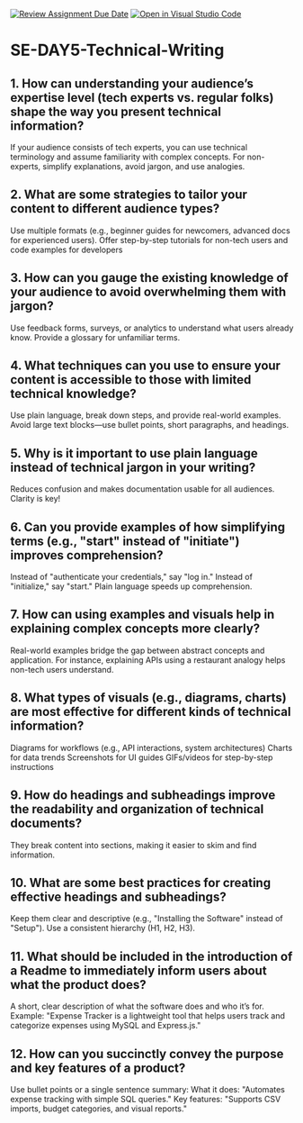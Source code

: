 [![Review Assignment Due Date](https://classroom.github.com/assets/deadline-readme-button-22041afd0340ce965d47ae6ef1cefeee28c7c493a6346c4f15d667ab976d596c.svg)](https://classroom.github.com/a/zsAR-pyY)
[![Open in Visual Studio Code](https://classroom.github.com/assets/open-in-vscode-2e0aaae1b6195c2367325f4f02e2d04e9abb55f0b24a779b69b11b9e10269abc.svg)](https://classroom.github.com/online_ide?assignment_repo_id=18709057&assignment_repo_type=AssignmentRepo)
# SE-DAY5-Technical-Writing
## 1. How can understanding your audience’s expertise level (tech experts vs. regular folks) shape the way you present technical information?

If your audience consists of tech experts, you can use technical terminology and assume familiarity with complex concepts. For non-experts, simplify explanations, avoid jargon, and use analogies.


## 2. What are some strategies to tailor your content to different audience types?

Use multiple formats (e.g., beginner guides for newcomers, advanced docs for experienced users). Offer step-by-step tutorials for non-tech users and code examples for developers

## 3. How can you gauge the existing knowledge of your audience to avoid overwhelming them with jargon?

Use feedback forms, surveys, or analytics to understand what users already know. Provide a glossary for unfamiliar terms.

## 4. What techniques can you use to ensure your content is accessible to those with limited technical knowledge?
 Use plain language, break down steps, and provide real-world examples. Avoid large text blocks—use bullet points, short paragraphs, and headings.

## 5. Why is it important to use plain language instead of technical jargon in your writing?

Reduces confusion and makes documentation usable for all audiences. Clarity is key!

## 6. Can you provide examples of how simplifying terms (e.g., "start" instead of "initiate") improves comprehension?

Instead of "authenticate your credentials," say "log in." Instead of "initialize," say "start." Plain language speeds up comprehension.

## 7. How can using examples and visuals help in explaining complex concepts more clearly?

Real-world examples bridge the gap between abstract concepts and application. For instance, explaining APIs using a restaurant analogy helps non-tech users understand.

## 8. What types of visuals (e.g., diagrams, charts) are most effective for different kinds of technical information?

Diagrams for workflows (e.g., API interactions, system architectures)
Charts for data trends
Screenshots for UI guides
GIFs/videos for step-by-step instructions

## 9. How do headings and subheadings improve the readability and organization of technical documents?

They break content into sections, making it easier to skim and find information.

## 10. What are some best practices for creating effective headings and subheadings?

Keep them clear and descriptive (e.g., "Installing the Software" instead of "Setup"). Use a consistent hierarchy (H1, H2, H3).

## 11. What should be included in the introduction of a Readme to immediately inform users about what the product does?

 A short, clear description of what the software does and who it’s for. Example:
"Expense Tracker is a lightweight tool that helps users track and categorize expenses using MySQL and Express.js."

## 12. How can you succinctly convey the purpose and key features of a product?

Use bullet points or a single sentence summary:
What it does: "Automates expense tracking with simple SQL queries."
Key features: "Supports CSV imports, budget categories, and visual reports."

